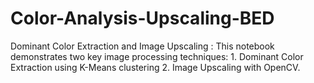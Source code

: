 # Color-Analysis-Upscaling-BED
Dominant Color Extraction and Image Upscaling : This notebook demonstrates two key image processing techniques: 1. Dominant Color Extraction using K-Means clustering 2. Image Upscaling with OpenCV.
